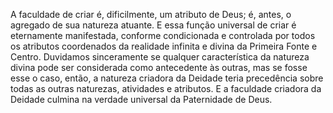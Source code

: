 ﻿A faculdade de criar é, dificilmente, um atributo de Deus; é, antes, o agregado de sua natureza atuante. E essa função universal de criar é eternamente manifestada, conforme condicionada e controlada por todos os atributos coordenados da realidade infinita e divina da Primeira Fonte e Centro. Duvidamos sinceramente se qualquer característica da natureza divina pode ser considerada como antecedente às outras, mas se fosse esse o caso, então, a natureza criadora da Deidade teria precedência sobre todas as outras naturezas, atividades e atributos. E a faculdade criadora da Deidade culmina na verdade universal da Paternidade de Deus.<BR><BR><BR><BR>
